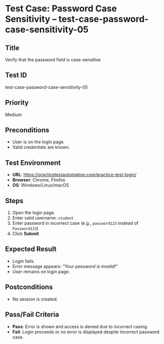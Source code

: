 # Test Case: Password Case Sensitivity – test-case-password-case-sensitivity-05

## Title
Verify that the password field is case-sensitive

## Test ID
test-case-password-case-sensitivity-05

## Priority
Medium

## Preconditions
- User is on the login page.
- Valid credentials are known.

## Test Environment
- **URL**: https://practicetestautomation.com/practice-test-login/
- **Browser**: Chrome, Firefox
- **OS**: Windows/Linux/macOS

## Steps
1. Open the login page.
2. Enter valid username: `student`
3. Enter password in incorrect case (e.g., `password123` instead of `Password123`)
4. Click **Submit**

## Expected Result
- Login fails.
- Error message appears: _“Your password is invalid!”_
- User remains on login page.

## Postconditions
- No session is created.

## Pass/Fail Criteria
- **Pass**: Error is shown and access is denied due to incorrect casing.
- **Fail**: Login proceeds or no error is displayed despite incorrect password case.
